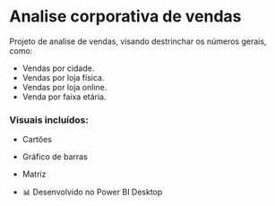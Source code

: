 # Analise corporativa de vendas

Projeto de analise de vendas, visando destrinchar os números gerais, como: 
- Vendas por cidade.
- Vendas por loja física.
- Vendas por loja online.
- Venda por faixa etária.

### Visuais incluídos:
- Cartões
- Gráfico de barras
- Matriz


- 📊 Desenvolvido no Power BI Desktop  
